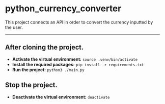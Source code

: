 # python_currency_converter

This project connects an API in order to convert the currency inputted by the user.

***
## After cloning the project.
- **Activate the virtual environment:** `source .venv/bin/activate`
- **Install the required packages:** `pip install -r requirements.txt`
- **Run the project:** `python3 ./main.py`

## Stop the project.
- **Deactivate the virtual environment:** `deactivate`
